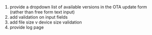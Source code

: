 
1. provide a dropdown list of available versions in the OTA update form (rather than free form text input)
2. add validation on input fields
3. add file size v device size validation
4. provide log page
